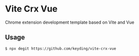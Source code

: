 # Vite Crx Vue

Chrome extension development template based on Vite and Vue

## Usage

```
$ npx degit https://github.com/keyding/vite-crx-vue
```
